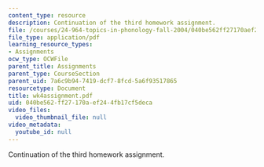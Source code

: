 ```yaml
---
content_type: resource
description: Continuation of the third homework assignment.
file: /courses/24-964-topics-in-phonology-fall-2004/040be562ff27170aef244fb17cf5deca_wk4assignment.pdf
file_type: application/pdf
learning_resource_types:
- Assignments
ocw_type: OCWFile
parent_title: Assignments
parent_type: CourseSection
parent_uid: 7a6c9b94-7419-dcf7-8fcd-5a6f93517865
resourcetype: Document
title: wk4assignment.pdf
uid: 040be562-ff27-170a-ef24-4fb17cf5deca
video_files:
  video_thumbnail_file: null
video_metadata:
  youtube_id: null
---
```

Continuation of the third homework assignment.

